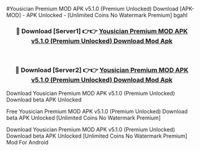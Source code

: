 #Yousician Premium MOD APK v5.1.0 (Premium Unlocked) Download [APK-MOD] - APK Unlocked - [Unlimited Coins No Watermark Premium] bgahl



<div align="center">

<h3>🔴 Download [Server1] 👉👉 <a href="https://momento.my/?title=Yousician_Premium_MOD_APK_v5.1.0_(Premium_Unlocked)_Download">Yousician Premium MOD APK v5.1.0 (Premium Unlocked) Download Mod Apk</a></h3><br>

<h3>🔴 Download [Server2] 👉👉 <a href="https://momento.my/?title=Yousician_Premium_MOD_APK_v5.1.0_(Premium_Unlocked)_Download">Yousician Premium MOD APK v5.1.0 (Premium Unlocked) Download Mod Apk</a></h3>
</div>



Download Yousician Premium MOD APK v5.1.0 (Premium Unlocked) Download beta APK Unlocked

Free Yousician Premium MOD APK v5.1.0 (Premium Unlocked) Download beta APK Unlocked [Unlimited Coins No Watermark Premium]

Download Yousician Premium MOD APK v5.1.0 (Premium Unlocked) Download beta APK Unlocked [Unlimited Coins No Watermark Premium] Mod For Android
